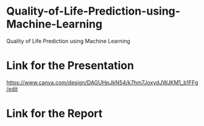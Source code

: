 # Quality-of-Life-Prediction-using-Machine-Learning
Quality of Life Prediction using Machine Learning

# Link for the Presentation

https://www.canva.com/design/DAGUHpJkN54/k7hm7JoxydJWJKM1_b1FFg/edit

# Link for the Report

